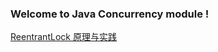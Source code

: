 ### Welcome to Java Concurrency module !

[ReentrantLock 原理与实践](https://github.com/ljl1284537512/Autumn/blob/master/Java-Core/Java-Concurrency/ReentrantLock%20%E5%8E%9F%E7%90%86%E4%B8%8E%E5%AE%9E%E8%B7%B5.md)

